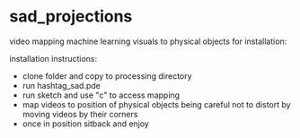 # sad_projections

video mapping machine learning visuals to physical objects for installation:

installation instructions:

- clone folder and copy to processing directory
- run hashtag_sad.pde
- run sketch and use "c" to access mapping 
- map videos to position of physical objects being careful not to distort by moving videos by their corners
- once in position sitback and enjoy
